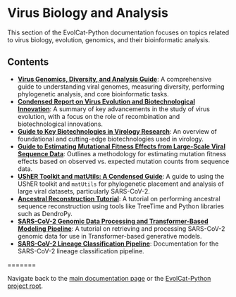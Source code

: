 # Virus Biology and Analysis

This section of the EvolCat-Python documentation focuses on topics related to virus biology, evolution, genomics, and their bioinformatic analysis.

## Contents
*   [**Virus Genomics, Diversity, and Analysis Guide**](./virus_genomics_guide.md): A comprehensive guide to understanding viral genomes, measuring diversity, performing phylogenetic analysis, and core bioinformatic tasks.
*   [**Condensed Report on Virus Evolution and Biotechnological Innovation**](./condensed_virus_evolution_report.md): A summary of key advancements in the study of virus evolution, with a focus on the role of recombination and biotechnological innovations.
*   [**Guide to Key Biotechnologies in Virology Research**](./biotechnologies_in_virology_guide.md): An overview of foundational and cutting-edge biotechnologies used in virology.
*   [**Guide to Estimating Mutational Fitness Effects from Large-Scale Viral Sequence Data**](./estimating_mutation_fitness_effects_guide.md): Outlines a methodology for estimating mutation fitness effects based on observed vs. expected mutation counts from sequence data.
*   [**UShER Toolkit and matUtils: A Condensed Guide**](./usher_toolkit_report.md): A guide to using the UShER toolkit and `matUtils` for phylogenetic placement and analysis of large viral datasets, particularly SARS-CoV-2.
*   [**Ancestral Reconstruction Tutorial**](../guides/ancestral_reconstruction_tutorial.md): A tutorial on performing ancestral sequence reconstruction using tools like TreeTime and Python libraries such as DendroPy.
*   [**SARS-CoV-2 Genomic Data Processing and Transformer-Based Modeling Pipeline**](../pipelines/sars_cov2_transformer_pipeline.md): A tutorial on retrieving and processing SARS-CoV-2 genomic data for use in Transformer-based generative models.
*   [**SARS-CoV-2 Lineage Classification Pipeline**](../pipelines/sars_cov2_lineage_classification/README.md): Documentation for the SARS-CoV-2 lineage classification pipeline.

=======

Navigate back to the [main documentation page](../docs/README.md) or the [EvolCat-Python project root](../README.md).
